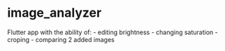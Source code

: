 # image_analyzer

Flutter app with the ability of:
    - editing brightness
    - changing saturation
    - croping
    - comparing 2 added images